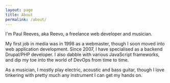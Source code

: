 ```yaml
---
layout: page
title: About
permalink: /about/
---
```


I'm Paul Reeves, aka Reevo, a freelance web developer and musician.

My first job in media was in 1998 as a webmaster, though I soon moved into web application development. Since 2007, I have specialised as a backend Drupal/PHP developer. I also dabble with various JavaScript frameworks, and dip my toe into the world of DevOps from time to time.

As a musician, I mostly play electric, acoustic and bass guitar, though I love tinkering with pretty much any instrument I can get my hands on.